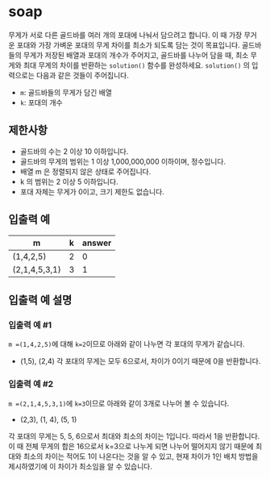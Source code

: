 # soap
무게가 서로 다른 골드바를 여러 개의 포대에 나눠서 담으려고 합니다. 이 때 가장 무거운 포대와 가장 가벼운 포대의 무게 차이를 최소가 되도록 담는 것이 목표입니다.
골드바들의 무게가 저장된 배열과 포대의 개수가 주어지고, 골드바를 나누어 담을 때, 최소 무게와 최대 무게의 차이를 반환하는 `solution()` 함수를 완성하세요.
`solution()` 의 입력으로는 다음과 같은 것들이 주어집니다.

* `m`: 골드바들의 무게가 담긴 배열
*	`k`:  포대의 개수
  
## 제한사항
* 골드바의 수는 2 이상 10 이하입니다.
*	골드바의 무게의 범위는 1 이상 1,000,000,000 이하이며, 정수입니다.
*	배열 m 은 정렬되지 않은 상태로 주어집니다.
*	k 의 범위는 2 이상 5 이하입니다.
*	포대 자체는 무게가 0이고, 크기 제한도 없습니다.

## 입출력 예
|m|	k|	answer|
|--|--|--|
|(1,4,2,5)	|2	|0|
| (2,1,4,5,3,1)	|3	|1|

## 입출력 예 설명
### 입출력 예 #1
`m =(1,4,2,5)`에 대해 `k=2`이므로 아래와 같이 나누면 각 포대의 무게가 같습니다.
*	(1,5), (2,4)
각 포대의 무게는 모두 6으로서, 차이가 0이기 때문에 0을 반환합니다.

### 입출력 예 #2
`m =(2,1,4,5,3,1)`에 `k=3`이므로 아래와 같이 3개로 나누어 볼 수 있습니다. 

* (2,3), (1, 4), (5, 1)
  
각 포대의 무게는 5, 5, 6으로서 최대와 최소의 차이는 1입니다. 따라서 1을 반환합니다.
이 때 전체 무게의 합은 16으로서 k=3으로 나누게 되면 나누어 떨어지지 않기 때문에 최대와 최소의 차이는 적어도 1이 나온다는 것을 알 수 있고, 현재 차이가 1인 배치 방법을 제시하였기에 이 차이가 최소임을 알 수 있습니다.
